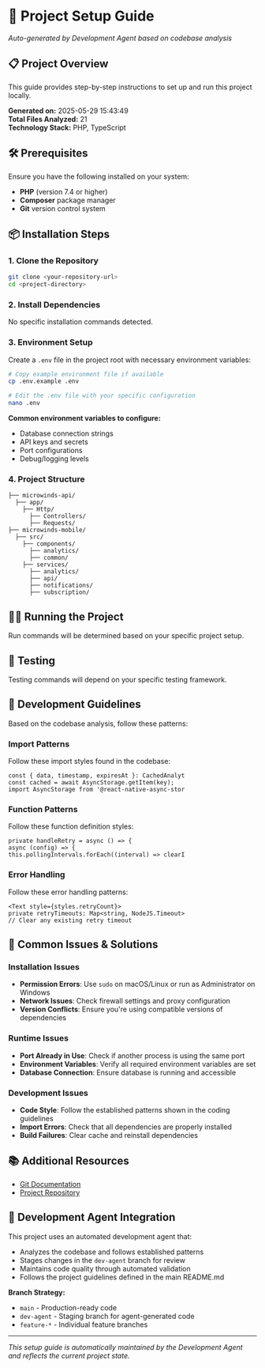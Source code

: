 # 🚀 Project Setup Guide

*Auto-generated by Development Agent based on codebase analysis*

## 📋 Project Overview

This guide provides step-by-step instructions to set up and run this project locally.

**Generated on:** 2025-05-29 15:43:49  
**Total Files Analyzed:** 21  
**Technology Stack:** PHP, TypeScript

## 🛠️ Prerequisites

Ensure you have the following installed on your system:

- **PHP** (version 7.4 or higher)
- **Composer** package manager
- **Git** version control system

## 📦 Installation Steps

### 1. Clone the Repository
```bash
git clone <your-repository-url>
cd <project-directory>
```

### 2. Install Dependencies

No specific installation commands detected.

### 3. Environment Setup


Create a `.env` file in the project root with necessary environment variables:

```bash
# Copy example environment file if available
cp .env.example .env

# Edit the .env file with your specific configuration
nano .env
```

**Common environment variables to configure:**
- Database connection strings
- API keys and secrets
- Port configurations
- Debug/logging levels


### 4. Project Structure

```
├── microwinds-api/
  ├── app/
    ├── Http/
      ├── Controllers/
      ├── Requests/
├── microwinds-mobile/
  ├── src/
    ├── components/
      ├── analytics/
      ├── common/
    ├── services/
      ├── analytics/
      ├── api/
      ├── notifications/
      ├── subscription/
```

## 🏃‍♂️ Running the Project

Run commands will be determined based on your specific project setup.

## 🧪 Testing

Testing commands will depend on your specific testing framework.

## 📝 Development Guidelines

Based on the codebase analysis, follow these patterns:


### Import Patterns
Follow these import styles found in the codebase:
```
const { data, timestamp, expiresAt }: CachedAnalyt
const cached = await AsyncStorage.getItem(key);
import AsyncStorage from '@react-native-async-stor
```

### Function Patterns
Follow these function definition styles:
```
private handleRetry = async () => {
async (config) => {
this.pollingIntervals.forEach((interval) => clearI
```

### Error Handling
Follow these error handling patterns:
```
<Text style={styles.retryCount}>
private retryTimeouts: Map<string, NodeJS.Timeout>
// Clear any existing retry timeout
```

## 🔧 Common Issues & Solutions


### Installation Issues
- **Permission Errors**: Use `sudo` on macOS/Linux or run as Administrator on Windows
- **Network Issues**: Check firewall settings and proxy configuration
- **Version Conflicts**: Ensure you're using compatible versions of dependencies

### Runtime Issues
- **Port Already in Use**: Check if another process is using the same port
- **Environment Variables**: Verify all required environment variables are set
- **Database Connection**: Ensure database is running and accessible

### Development Issues
- **Code Style**: Follow the established patterns shown in the coding guidelines
- **Import Errors**: Check that all dependencies are properly installed
- **Build Failures**: Clear cache and reinstall dependencies


## 📚 Additional Resources

- [Git Documentation](https://git-scm.com/doc)
- [Project Repository](https://github.com/your-repo)

## 🤖 Development Agent Integration

This project uses an automated development agent that:
- Analyzes the codebase and follows established patterns
- Stages changes in the `dev-agent` branch for review
- Maintains code quality through automated validation
- Follows the project guidelines defined in the main README.md

**Branch Strategy:**
- `main` - Production-ready code
- `dev-agent` - Staging branch for agent-generated code
- `feature-*` - Individual feature branches

---

*This setup guide is automatically maintained by the Development Agent and reflects the current project state.*
